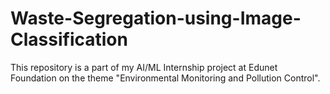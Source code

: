 # Waste-Segregation-using-Image-Classification
This repository is a part of my AI/ML Internship project at Edunet Foundation on the theme "Environmental Monitoring and Pollution Control".

